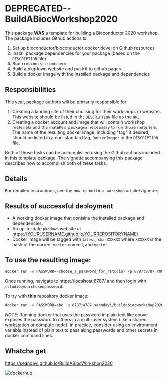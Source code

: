 # DEPRECATED--BuildABiocWorkshop2020

This package **WAS** a template for building a Bioconductor 2020 workshop. The package
includes Github actions to:

1. Set up bioconductor/bioconductor_docker:devel on Github resources
2. Install package dependencies for your package (based on the `DESCRIPTION` file)
3. Run `rcmdcheck::rcmdcheck`
4. Build a pkgdown website and push it to github pages
5. Build a docker image with the installed package and dependencies

## Responsibilities

This year, package authors will be primarily responsible for:

1. Creating a landing site of their choosing for their workshops (a website). This website should be listed in the `DESCRIPTION` file as the `URL`.
2. Creating a docker account and image that will contain workshop materials and the installed packages necessary to run those materials. The name of the resulting docker image, including "tag" if desired, should be listed in a non-standard tag, `DockerImage:` in the `DESCRIPTION` file. 

Both of those tasks can be accomplished using the Github actions included in this template package. The vignette accompanying this package describes how to accomplish both of these tasks.

## Details

For detailed instructions, see the `How to build a workshop` article/vignette.

## Results of successful deployment

- A working docker image that contains the installed package and dependencies.
- An up-to-date `pkgdown` website at https://YOURUSERNAME.github.io/YOURREPOSITORYNAME/
- Docker image will be tagged with `latest`, `sha-XXXXXX` where `XXXXXX` is the hash of the current `master` commit, and `master`. 

## To use the resulting image:

```sh
docker run -e PASSWORD=<choose_a_password_for_rstudio> -p 8787:8787 YOURDOCKERIMAGENAME
```
Once running, navigate to https://localhost:8787/ and then login with `rstudio`:`yourchosenpassword`. 

To try with **this** repository docker image:

```sh
docker run -e PASSWORD=abc -p 8787:8787 seandavi/buildabiocworkshop2020
```

*NOTE*: Running docker that uses the password in plain text like above exposes the password to others 
in a multi-user system (like a shared workstation or compute node). In practice, consider using an environment 
variable instead of plain text to pass along passwords and other secrets in docker command lines. 


## Whatcha get

https://seandavi.github.io/BuildABiocWorkshop2020

![dockerhub](https://github.com/seandavi/BuildABiocWorkshop2020/raw/master/inst/images/dockerhub_result.png)
